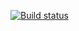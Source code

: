 [![Build status](https://ci.appveyor.com/api/projects/status/2v854ey90xuiyog8/branch/main?svg=true)](https://ci.appveyor.com/project/natalia-smyslova/decomposition/branch/main)